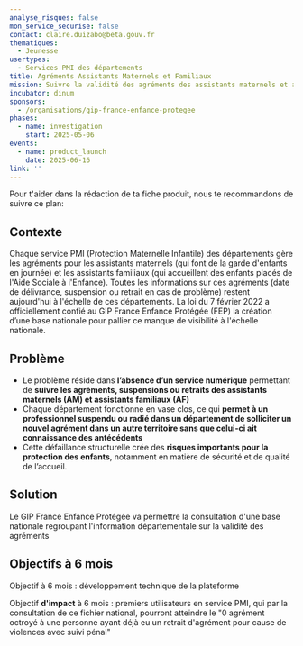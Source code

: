 ```yaml
---
analyse_risques: false
mon_service_securise: false
contact: claire.duizabo@beta.gouv.fr
thematiques:
  - Jeunesse
usertypes:
  - Services PMI des départements
title: Agréments Assistants Maternels et Familiaux
mission: Suivre la validité des agréments des assistants maternels et assistants familiaux à l'échelle nationale
incubator: dinum
sponsors:
  - /organisations/gip-france-enfance-protegee
phases:
  - name: investigation
    start: 2025-05-06
events:
  - name: product_launch
    date: 2025-06-16
link: ''
---
```

Pour t'aider dans la rédaction de ta fiche produit, nous te recommandons de suivre ce plan: 

## Contexte

Chaque service PMI (Protection Maternelle Infantile) des départements gère les agréments pour les assistants maternels  (qui font de la garde d'enfants en journée) et les assistants familiaux (qui accueillent des enfants placés de l'Aide Sociale à l'Enfance). Toutes les informations sur ces agréments (date de délivrance, suspension ou retrait en cas de problème) restent aujourd'hui à l'échelle de ces départements. 
La loi du 7 février 2022 a officiellement confié au GIP France Enfance Protégée (FEP) la création d’une base nationale pour pallier ce manque de visibilité à l'échelle nationale.

## Problème


- Le problème réside dans **l’absence d’un service numérique** permettant de **suivre les agréments, suspensions ou retraits des assistants maternels (AM) et assistants familiaux (AF)**
- Chaque département fonctionne en vase clos, ce qui **permet à un professionnel suspendu ou radié dans un département de solliciter un nouvel agrément dans un autre territoire sans que celui-ci ait connaissance des antécédents**
- Cette défaillance structurelle crée des **risques importants pour la protection des enfants**, notamment en matière de sécurité et de qualité de l’accueil.


## Solution

Le GIP France Enfance Protégée va permettre la consultation d'une base nationale regroupant l'information départementale sur la validité des agréments

## Objectifs à 6 mois

Objectif à 6 mois : développement technique de la plateforme

Objectif **d'impact** à 6 mois : premiers utilisateurs en service PMI, qui par la consultation de ce fichier national, pourront atteindre le "0 agrément octroyé à une personne ayant déjà eu un retrait d'agrément pour cause de violences avec suivi pénal"
